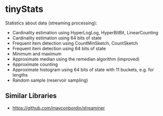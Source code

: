 # tinyStats

Statistics about data (streaming processing):

* Cardinality estimation using HyperLogLog, HyperBitBit, LinearCounting
* Cardinality estimation using 64 bits of state
* Frequent item detection using CountMinSketch, CountSketch
* Frequent item detection using 64 bits of state
* Minimum and maximum
* Approximate median using the remedian algorithm (improved)
* Approximate counting
* Approximate histogram using 64 bits of state with 11 buckets, e.g. for lengths
* Random sample (reservoir sampling)

## Similar Libraries

* https://github.com/mayconbordin/streaminer
